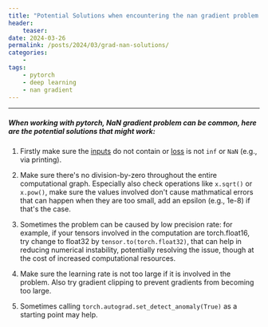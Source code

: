 ```yaml
---
title: "Potential Solutions when encountering the nan gradient problem with pytorch"
header:
    teaser:
date: 2024-03-26
permalink: /posts/2024/03/grad-nan-solutions/
categories:
    -
tags:
    - pytorch
    - deep learning
    - nan gradient
---
```


---
##### When working with pytorch, NaN gradient problem can be common, here are the potential solutions that might work:

1. Firstly make sure the <u>inputs</u> do not contain or <u>loss</u> is not `inf` or `NaN` (e.g., via printing).

2. Make sure there's no division-by-zero throughout the entire computational graph. Especially also check operations like `x.sqrt()` or `x.pow()`, make sure the values involved don't cause mathmatical errors that can happen when they are too small, add an epsilon (e.g., 1e-8) if that's the case.

3. Sometimes the problem can be caused by low precision rate: for example, if your tensors involved in the computation are torch.float16, try change to float32 by `tensor.to(torch.float32)`, that can help in reducing numerical instability, potentially resolving the issue, though at the cost of increased computational resources.

4. Make sure the learning rate is not too large if it is involved in the problem. Also try gradient clipping to prevent gradients from becoming too large.

5. Sometimes calling `torch.autograd.set_detect_anomaly(True)` as a starting point may help.